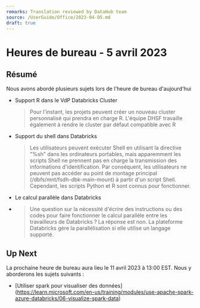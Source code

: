 ```yaml
---
remarks: Translation reviewed by DataHub team
source: /UserGuide/Office/2023-04-05.md
draft: true
---
```


# Heures de bureau - 5 avril 2023

## Résumé

Nous avons abordé plusieurs sujets lors de l'heure de bureau d'aujourd'hui

- Support R dans le VdP Databricks Cluster

  > Pour l'instant, les projets peuvent créer un nouveau cluster personnalisé qui prendra en charge R.
  > L'équipe DHSF travaille également à rendre le cluster par défaut compatible avec R

- Support du shell dans Databricks

  > Les utilisateurs peuvent exécuter Shell en utilisant la directive "%sh" dans les ordinateurs portables, mais apparemment les scripts Shell ne prennent pas en charge la transmission des informations d'identification. Par conséquent, les utilisateurs ne peuvent pas accéder au point de montage principal (/dbfs/mnt/fsdh-dbk-main-mount) à partir d'un script Shell. Cependant, les scripts Python et R sont connus pour fonctionner.

- Le calcul parallèle dans Databricks
-
  > Une question sur la nécessité d'écrire des instructions ou des codes pour faire fonctionner le calcul parallèle entre les travailleurs de Databricks ? La réponse est non. La plateforme Databricks gère la parallélisation si elle utilise un langage supporté.

## Up Next

La prochaine heure de bureau aura lieu le 11 avril 2023 à 13:00 EST. Nous y aborderons les sujets suivants :

- [Utiliser spark pour visualiser des données] (https://learn.microsoft.com/en-us/training/modules/use-apache-spark-azure-databricks/06-visualize-spark-data)
